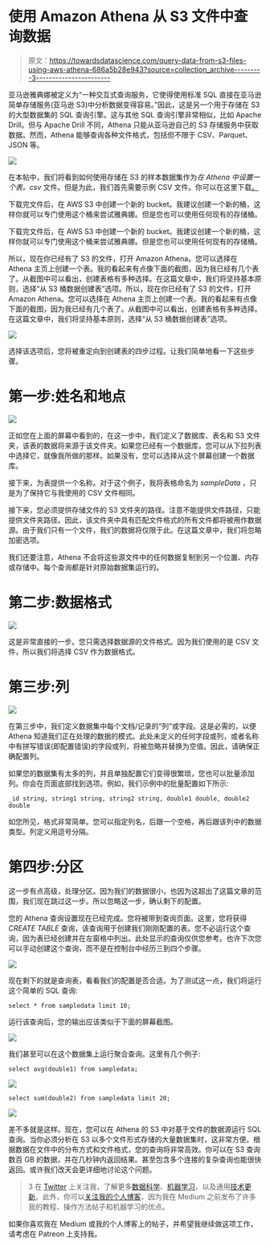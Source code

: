 # 使用 Amazon Athena 从 S3 文件中查询数据

> 原文：<https://towardsdatascience.com/query-data-from-s3-files-using-aws-athena-686a5b28e943?source=collection_archive---------3----------------------->

亚马逊雅典娜被定义为“一种交互式查询服务，它使得使用标准 SQL 直接在亚马逊简单存储服务(亚马逊 S3)中分析数据变得容易。”因此，这是另一个用于存储在 S3 的大型数据集的 SQL 查询引擎。这与其他 SQL 查询引擎非常相似，比如 Apache Drill。但与 Apache Drill 不同，Athena 只能从亚马逊自己的 S3 存储服务中获取数据。然而，Athena 能够查询各种文件格式，包括但不限于 CSV、Parquet、JSON 等。

![](img/9e817de23cbef3b3faa8f944f268b675.png)

在本帖中，我们将看到如何使用存储在 S3 的样本数据集作为*在 Athena 中设置一个表。csv* 文件。但是为此，我们首先需要示例 CSV 文件。你可以在这里下载[。](https://blog.contactsunny.com/wp-content/uploads/2020/03/sampleData.csv)

下载完文件后，在 AWS S3 中创建一个新的 bucket。我建议创建一个新的桶，这样你就可以专门使用这个桶来尝试雅典娜。但是您也可以使用任何现有的存储桶。

下载完文件后，在 AWS S3 中创建一个新的 bucket。我建议创建一个新的桶，这样你就可以专门使用这个桶来尝试雅典娜。但是您也可以使用任何现有的存储桶。

所以，现在你已经有了 S3 的文件，打开 Amazon Athena。您可以选择在 Athena 主页上创建一个表。我的看起来有点像下面的截图，因为我已经有几个表了。从截图中可以看出，创建表格有多种选择。在这篇文章中，我们将坚持基本原则，选择“从 S3 桶数据创建表”选项。所以，现在你已经有了 S3 的文件，打开 Amazon Athena。您可以选择在 Athena 主页上创建一个表。我的看起来有点像下面的截图，因为我已经有几个表了。从截图中可以看出，创建表格有多种选择。在这篇文章中，我们将坚持基本原则，选择“从 S3 桶数据创建表”选项。

![](img/8c4eae666fcad45eeb9a54a1047f8262.png)

选择该选项后，您将被重定向到创建表的四步过程。让我们简单地看一下这些步骤。

# 第一步:姓名和地点

![](img/193022b23bf1d3af10ba9abc3c01c057.png)

正如您在上面的屏幕中看到的，在这一步中，我们定义了数据库、表名和 S3 文件夹，该表的数据将来源于该文件夹。如果您已经有一个数据库，您可以从下拉列表中选择它，就像我所做的那样。如果没有，您可以选择从这个屏幕创建一个数据库。

接下来，为表提供一个名称。对于这个例子，我将表格命名为 *sampleData* ，只是为了保持它与我使用的 CSV 文件相同。

接下来，您必须提供存储文件的 S3 文件夹的路径。注意不能提供文件路径，只能提供文件夹路径。因此，该文件夹中具有匹配文件格式的所有文件都将被用作数据源。由于我们只有一个文件，我们的数据将仅限于此。在这篇文章中，我们将忽略加密选项。

我们还要注意，Athena 不会将这些源文件中的任何数据复制到另一个位置、内存或存储中。每个查询都是针对原始数据集运行的。

# 第二步:数据格式

![](img/06909847609b94b640bf39688b144246.png)

这是非常直接的一步。您只需选择数据源的文件格式。因为我们使用的是 CSV 文件，所以我们将选择 CSV 作为数据格式。

# 第三步:列

![](img/9337ff6eb0e2301d917f8dd4279b7a10.png)

在第三步中，我们定义数据集中每个文档/记录的“列”或字段。这是必需的，以便 Athena 知道我们正在处理的数据的模式。此处未定义的任何字段或列，或者名称中有拼写错误(即配置错误)的字段或列，将被忽略并替换为空值。因此，请确保正确配置列。

如果您的数据集有太多的列，并且单独配置它们变得很繁琐，您也可以批量添加列。你会在页面底部找到选项。例如，我们示例中的批量配置如下所示:

```
_id string, string1 string, string2 string, double1 double, double2 double
```

如您所见，格式非常简单。您可以指定列名，后跟一个空格，再后跟该列中的数据类型。列定义用逗号分隔。

# 第四步:分区

这一步有点高级，处理分区。因为我们的数据很小，也因为这超出了这篇文章的范围，我们现在跳过这一步。所以忽略这一步，确认剩下的配置。

您的 Athena 查询设置现在已经完成。您将被带到查询页面。这里，您将获得 *CREATE TABLE* 查询，该查询用于创建我们刚刚配置的表。您不必运行这个查询，因为表已经创建并在左窗格中列出。此处显示的查询仅供您参考。也许下次您可以手动创建这个查询，而不是在控制台中经历三到四个步骤。

![](img/a11213213df80215ab726fa294964ec8.png)

现在剩下的就是查询表，看看我们的配置是否合适。为了测试这一点，我们将运行这个简单的 SQL 查询:

```
select * from sampledata limit 10;
```

运行该查询后，您的输出应该类似于下面的屏幕截图。

![](img/643534a05fe673a5799f5b8064532a62.png)

我们甚至可以在这个数据集上运行聚合查询。这里有几个例子:

```
select avg(double1) from sampledata;
```

![](img/485a5161f7ca9c0ffc2cdf997411e076.png)

```
select sum(double2) from sampledata limit 20;
```

![](img/79c86a59bbe3226ca14185e45b8653b2.png)

差不多就是这样。现在，您可以在 Athena 的 S3 中对基于文件的数据源运行 SQL 查询。当你必须分析在 S3 以多个文件形式存储的大量数据集时，这非常方便。根据数据在文件中的分布方式和文件格式，您的查询将非常高效。你可以在 S3 查询数百 GB 的数据，并在几秒钟内返回结果。甚至包含多个连接的复杂查询也能很快返回。或许我们改天会更详细地讨论这个问题。

> 3 在 [Twitter](https://twitter.com/contactsunny) 上关注我，了解更多[数据科学](https://blog.contactsunny.com/tag/data-science)、[机器学习](https://blog.contactsunny.com/tag/machine-learning)，以及通用[技术更新](https://blog.contactsunny.com/category/tech)。此外，你可以[关注我的个人博客](https://blog.contactsunny.com/)，因为我在 Medium 之前发布了许多我的教程、操作方法帖子和机器学习的优点。

如果你喜欢我在 Medium 或我的个人博客上的帖子，并希望我继续做这项工作，请考虑在 Patreon 上支持我。